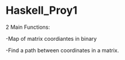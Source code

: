 Haskell_Proy1
============

2 Main Functions:

-Map of matrix coordiantes in binary

-Find a path between coordinates in a matrix.
